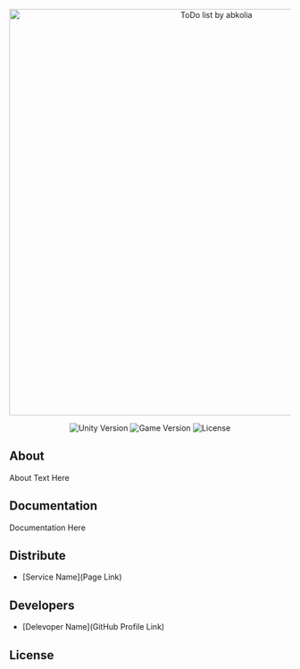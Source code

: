 <p align="center">
      <img src="https://i.ibb.co/Kxzzn1c/image.png" alt='ToDo list by abkolia' width="726">
</p>

<p align="center">
   <img src="" alt="Unity Version">
   <img src="" alt="Game Version">
   <img src="" alt="License">
</p>

## About

About Text Here

## Documentation

Documentation Here

## Distribute

- [Service Name](Page Link)


## Developers

- [Delevoper Name](GitHub Profile Link)

## License
